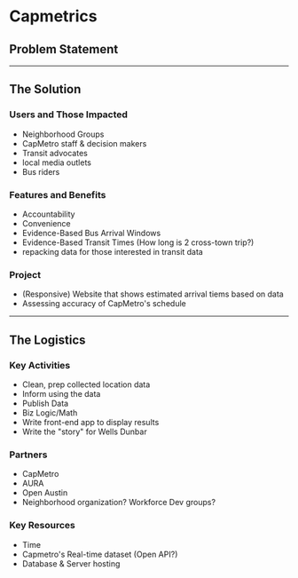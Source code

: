 # Capmetrics

## Problem Statement

---

## The Solution

### Users and Those Impacted
- Neighborhood Groups
- CapMetro staff & decision makers
- Transit advocates
- local media outlets
- Bus riders

### Features and Benefits
- Accountability
- Convenience
- Evidence-Based Bus Arrival Windows
- Evidence-Based Transit Times (How long is 2 cross-town trip?)
- repacking data for those interested in transit data

### Project
- (Responsive) Website that shows estimated arrival tiems based on data
- Assessing accuracy of CapMetro's schedule

---

## The Logistics

### Key Activities
- Clean, prep collected location data
- Inform using the data
- Publish Data
- Biz Logic/Math
- Write front-end app to display results
- Write the "story" for Wells Dunbar


### Partners
- CapMetro
- AURA
- Open Austin
- Neighborhood organization? Workforce Dev groups?

### Key Resources
- Time
- Capmetro's Real-time dataset (Open API?)
- Database & Server hosting

